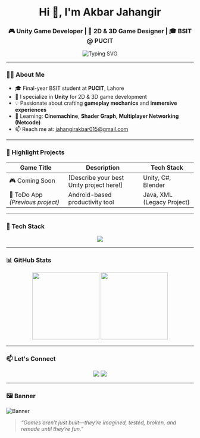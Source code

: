 <!-- Profile Header -->
<h1 align="center">Hi 👋, I'm Akbar Jahangir</h1>
<h3 align="center">🎮 Unity Game Developer | 🧠 2D & 3D Game Designer | 🎓 BSIT @ PUCIT</h3>

<p align="center">
  <img src="https://readme-typing-svg.demolab.com?font=Fira+Code&duration=3000&pause=500&color=F700FF&center=true&vCenter=true&width=440&lines=Building+Immersive+2D+%26+3D+Games;Unity+%7C+C%23+%7C+Creativity;Let’s+Create+Something+Awesome!" alt="Typing SVG" />
</p>

---

### 🧑‍💻 About Me

- 🎓 Final-year BSIT student at **PUCIT**, Lahore  
- 🔭 I specialize in **Unity** for 2D & 3D game development  
- 💡 Passionate about crafting **gameplay mechanics** and **immersive experiences**
- 🌱 Learning: **Cinemachine**, **Shader Graph**, **Multiplayer Networking (Netcode)**
- 📫 Reach me at: [jahangirakbar015@gmail.com](mailto:jahangirakbar015@gmail.com)

---

### 🧩 Highlight Projects

| Game Title | Description | Tech Stack |
|------------|-------------|------------|
| 🎮 Coming Soon | [Describe your best Unity project here!] | Unity, C#, Blender |
| 🚀 ToDo App *(Previous project)* | Android-based productivity tool | Java, XML (Legacy Project) |

---

### 💼 Tech Stack

<p align="center">
  <img src="https://skillicons.dev/icons?i=unity,csharp,blender,git,github,figma,photoshop&theme=dark" />
</p>

---

### 📊 GitHub Stats

<p align="center">
  <img src="https://github-readme-stats.vercel.app/api?username=iamakbarJahangir&theme=radical&show_icons=true&count_private=true" height="180"/>
  <img src="https://github-readme-streak-stats.herokuapp.com/?user=iamakbarJahangir&theme=radical" height="180"/>
</p>

---

### 📫 Let's Connect

<p align="center">
  <a href="mailto:jahangirakbar015@gmail.com"><img src="https://img.shields.io/badge/Email-D14836?style=for-the-badge&logo=gmail&logoColor=white"/></a>
  <a href="https://github.com/iamakbarJahangir"><img src="https://img.shields.io/badge/GitHub-000?style=for-the-badge&logo=github&logoColor=white"/></a>
</p>

---

### 🖼 Banner

![Banner](https://raw.githubusercontent.com/iamakbarJahangir/iamakbarJahangir/main/banner.png)

> _“Games aren’t just built—they’re imagined, tested, broken, and remade until they’re fun.”_

